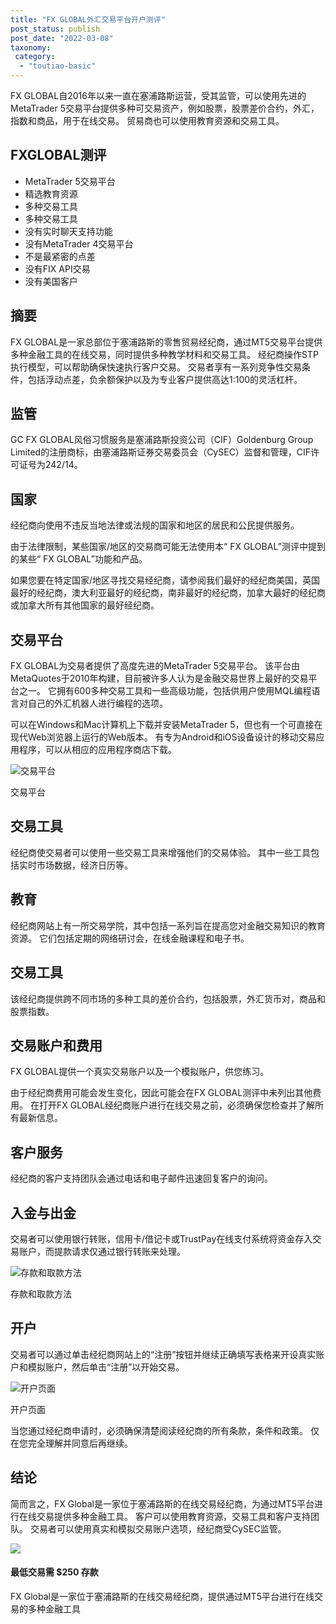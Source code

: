 ```yaml
---
title: "FX GLOBAL外汇交易平台开户测评"
post_status: publish
post_date: "2022-03-08"
taxonomy:
 category: 
  - "toutiao-basic"
---
```


FX GLOBAL自2016年以来一直在塞浦路斯运营，受其监管，可以使用先进的MetaTrader 5交易平台提供多种可交易资产，例如股票，股票差价合约，外汇，指数和商品，用于在线交易。 贸易商也可以使用教育资源和交易工具。

## FXGLOBAL测评
- MetaTrader 5交易平台
- 精选教育资源
- 多种交易工具
- 多种交易工具
- 没有实时聊天支持功能
- 没有MetaTrader 4交易平台
- 不是最紧密的点差
- 没有FIX API交易
- 没有美国客户


## 摘要

FX GLOBAL是一家总部位于塞浦路斯的零售贸易经纪商，通过MT5交易平台提供多种金融工具的在线交易，同时提供多种教学材料和交易工具。 经纪商操作STP执行模型，可以帮助确保快速执行客户交易。 交易者享有一系列竞争性交易条件，包括浮动点差，负余额保护以及为专业客户提供高达1:100的灵活杠杆。

## 监管

GC FX GLOBAL风俗习惯服务是塞浦路斯投资公司（CIF）Goldenburg Group Limited的注册商标，由塞浦路斯证券交易委员会（CySEC）监督和管理，CIF许可证号为242/14。

## 国家

经纪商向使用不违反当地法律或法规的国家和地区的居民和公民提供服务。

由于法律限制，某些国家/地区的交易商可能无法使用本“ FX GLOBAL”测评中提到的某些“ FX GLOBAL”功能和产品。

如果您要在特定国家/地区寻找交易经纪商，请参阅我们最好的经纪商美国，英国最好的经纪商，澳大利亚最好的经纪商，南非最好的经纪商，加拿大最好的经纪商或加拿大所有其他国家的最好经纪商。

## 交易平台

FX GLOBAL为交易者提供了高度先进的MetaTrader 5交易平台。 该平台由MetaQuotes于2010年构建，目前被许多人认为是金融交易世界上最好的交易平台之一。 它拥有600多种交易工具和一些高级功能，包括供用户使用MQL编程语言对自己的外汇机器人进行编程的选项。

可以在Windows和Mac计算机上下载并安装MetaTrader 5，但也有一个可直接在现代Web浏览器上运行的Web版本。 有专为Android和iOS设备设计的移动交易应用程序，可以从相应的应用程序商店下载。

![交易平台](https://cdn.fendou.la/funstoutiao/2020/11/FX-GLOBAL-Review-Trading-Platform-.jpg "交易平台")

交易平台

## 交易工具

经纪商使交易者可以使用一些交易工具来增强他们的交易体验。 其中一些工具包括实时市场数据，经济日历等。

## 教育

经纪商网站上有一所交易学院，其中包括一系列旨在提高您对金融交易知识的教育资源。 它们包括定期的网络研讨会，在线金融课程和电子书。

## 交易工具

该经纪商提供跨不同市场的多种工具的差价合约，包括股票，外汇货币对，商品和股票指数。

## 交易账户和费用

FX GLOBAL提供一个真实交易账户以及一个模拟账户，供您练习。

由于经纪商费用可能会发生变化，因此可能会在FX GLOBAL测评中未列出其他费用。 在打开FX GLOBAL经纪商账户进行在线交易之前，必须确保您检查并了解所有最新信息。

## 客户服务

经纪商的客户支持团队会通过电话和电子邮件迅速回复客户的询问。

## 入金与出金

交易者可以使用银行转账，信用卡/借记卡或TrustPay在线支付系统将资金存入交易账户，而提款请求仅通过银行转账来处理。

![存款和取款方法](https://cdn.fendou.la/funstoutiao/2020/11/FX-GLOBAL-Review-Deposit-And-Withdrawal-Methods-1024x129.jpg "存款和取款方法")

存款和取款方法

## 开户

交易者可以通过单击经纪商网站上的“注册”按钮并继续正确填写表格来开设真实账户和模拟账户，然后单击“注册”以开始交易。

![开户页面](https://cdn.fendou.la/funstoutiao/2020/11/FX-GLOBAL-Review-Account-Opening-Page-427x1024.jpg "开户页面")

开户页面

当您通过经纪商申请时，必须确保清楚阅读经纪商的所有条款，条件和政策。 仅在您完全理解并同意后再继续。

## 结论

简而言之，FX Global是一家位于塞浦路斯的在线交易经纪商，为通过MT5平台进行在线交易提供多种金融工具。 客户可以使用教育资源，交易工具和客户支持团队。 交易者可以使用真实和模拟交易账户选项，经纪商受CySEC监管。

![](https://cdn.fendou.la/funstoutiao/2020/11/FX-GLOBAL-Logo.png)

#### 最低交易需 $250 存款

FX Global是一家位于塞浦路斯的在线交易经纪商，提供通过MT5平台进行在线交易的多种金融工具
